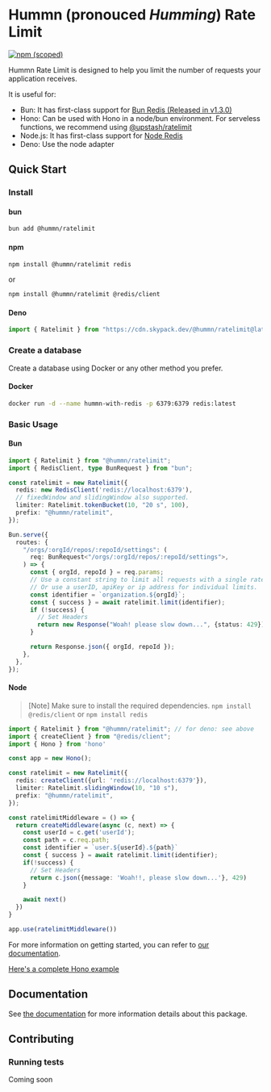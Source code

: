 # Hummn (pronouced _Humming_) Rate Limit

[![npm (scoped)](https://img.shields.io/npm/v/@hummn/ratelimit)](https://www.npmjs.com/package/@hummn/ratelimit)

Hummn Rate Limit is designed to help you limit the number of requests your application receives.

It is useful for:
- Bun: It has first-class support for [Bun Redis (Released in v1.3.0)](https://bun.com/docs/api/redis)
- Hono: Can be used with Hono in a node/bun environment. For serveless functions, we recommend using [@upstash/ratelimit](https://github.com/upstash/ratelimit-js)
- Node.js: It has first-class support for [Node Redis](https://github.com/redis/node-redis)
- Deno: Use the node adapter



## Quick Start

### Install

#### bun

```bash
bun add @hummn/ratelimit
```

#### npm

```bash
npm install @hummn/ratelimit redis
```

or

```bash
npm install @hummn/ratelimit @redis/client
```

#### Deno

```ts
import { Ratelimit } from "https://cdn.skypack.dev/@hummn/ratelimit@latest";
```

### Create a database
Create a database using Docker or any other method you prefer.

#### Docker

```sh
docker run -d --name hummn-with-redis -p 6379:6379 redis:latest
```

### Basic Usage

#### Bun
```ts
import { Ratelimit } from "@hummn/ratelimit";
import { RedisClient, type BunRequest } from "bun";

const ratelimit = new Ratelimit({
  redis: new RedisClient('redis://localhost:6379'),
  // fixedWindow and slidingWindow also supported.
  limiter: Ratelimit.tokenBucket(10, "20 s", 100),
  prefix: "@hummn/ratelimit",
});

Bun.serve({
  routes: {
    "/orgs/:orgId/repos/:repoId/settings": (
      req: BunRequest<"/orgs/:orgId/repos/:repoId/settings">,
    ) => {
      const { orgId, repoId } = req.params;
      // Use a constant string to limit all requests with a single ratelimit
      // Or use a userID, apiKey or ip address for individual limits.
      const identifier = `organization.${orgId}`;
      const { success } = await ratelimit.limit(identifier);
      if (!success) {
        // Set Headers
        return new Response("Woah! please slow down...", {status: 429})
      }

      return Response.json({ orgId, repoId });
    },
  },
});
```

#### Node
> [Note]
> Make sure to install the required dependencies. `npm install @redis/client` or `npm install redis`

```ts
import { Ratelimit } from "@hummn/ratelimit"; // for deno: see above
import { createClient } from "@redis/client";
import { Hono } from 'hono'

const app = new Hono();

const ratelimit = new Ratelimit({
  redis: createClient({url: 'redis://localhost:6379'}),
  limiter: Ratelimit.slidingWindow(10, "10 s"),
  prefix: "@hummn/ratelimit",
});

const ratelimitMiddleware = () => {
  return createMiddleware(async (c, next) => {
    const userId = c.get('userId');
    const path = c.req.path;
    const identifier = `user.${userId}.${path}`
    const { success } = await ratelimit.limit(identifier);
    if(!success) {
      // Set Headers
      return c.json({message: 'Woah!!, please slow down...'}, 429)
    }

    await next()
  })
}

app.use(ratelimitMiddleware())

```


For more information on getting started, you can refer to [our documentation](https://hummn.dev/docs/ratelimit/gettingstarted).

[Here's a complete Hono example](https://github.com/hummnjs/ratelimit/tree/main/examples/hono)

## Documentation

See [the documentation](https://hummn.dev/docs/ratelimit/overview) for more information details about this package.

## Contributing


### Running tests
Coming soon
